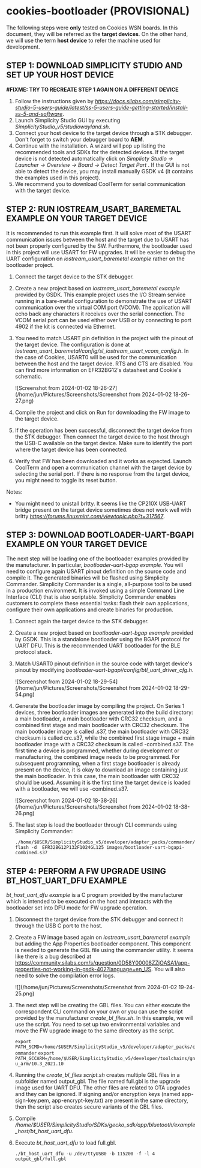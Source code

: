 # cookies-bootloader (PROVISIONAL)

The following steps were **only** tested on Cookies WSN boards. In this document, they will be referred as the **target devices**. On the other hand, we will use the term **host device** to refer the machine used for development.

## STEP 1: DOWNLOAD SIMPLICITY STUDIO AND SET UP YOUR HOST DEVICE

**#FIXME: TRY TO RECREATE STEP 1 AGAIN ON A DIFFERENT DEVICE**

1. Follow the instructions given by *https://docs.silabs.com/simplicity-studio-5-users-guide/latest/ss-5-users-guide-getting-started/install-ss-5-and-software*.
2. Launch Simplicity Studio GUI by executing *SimplicityStudio_v5/studiowayland.sh*.
3. Connect your host device to the target device through a STK debugger. Don't forget to switch your debugger board to **AEM**.
4. Continue with the installation. A wizard will pop up listing the recommended tools and SDKs for the detected devices. If the target device is not detected automatically click on *Simplicty Studio -> Launcher -> Overview -> Board -> Detect Target Part* . If the GUI is not able to detect the device, you may install manually GSDK v4 (it contains the examples used in this project).
5. We recommend you to download CoolTerm for serial communication with the target device.

## STEP 2: RUN IOSTREAM_USART_BAREMETAL EXAMPLE ON YOUR TARGET DEVICE

It is recommended to run this example first. It will solve most of the USART communication issues between the host and the target due to USART has not been properly configured by the SW. Furthermore, the bootloader used in this project will use USART for FW upgrades. It will be easier to debug the UART configuration on  *iostream_usart_baremetal example* rather on the bootloader project.

1. Connect the target device to the STK debugger.

2. Create a new project based on *iostream_usart_baremetal example* provided by GSDK. This example project uses the I/O Stream service running in a bare-metal configuration to demonstrate the use of USART communication over the virtual COM port (VCOM). The application will echo back any characters it receives over the serial connection. The VCOM serial port can be used either over USB or by connecting to port 4902 if the kit is connected via Ethernet.

3. You need to match USART pin definition in the project with the pinout of the target device. The configuration is done at *iostream_usart_baremetal/config/sl_iostream_usart_vcom_config.h*. In the case of Cookies, USART0 will be used for the communication between the host and the target device. RTS and CTS are disabled. You can find more information on EFR32BG12's datasheet and Cookie's schematic.



   ![Screenshot from 2024-01-02 18-26-27](/home/jun/Pictures/Screenshots/Screenshot from 2024-01-02 18-26-27.png)



4. Compile the project and click on Run for downloading the FW image to the target device.

5. If the operation has been successful, disconnect the target device from the STK debugger. Then connect the target device to the host through the USB-C available on the target device. Make sure to identify the port where the target device has been connected.

6. Verify that FW has been downloaded and it works as expected. Launch CoolTerm and open a communication channel with the target device by selecting the serial port. If there is no response from the target device, you might need to toggle its reset button.

Notes:

- You might need to unistall brltty. It seems like the CP210X USB-UART bridge present on the target device sometimes does not work well with brltty *https://forums.linuxmint.com/viewtopic.php?t=317567*.

## STEP 3: DOWNLOAD BOOTLOADER-UART-BGAPI EXAMPLE ON YOUR TARGET DEVICE

The next step will be loading one of the bootloader examples provided by the manufacturer. In particular, *bootloader-uart-bgap example*. You will need to configure again USART pinout definition on the source code and compile it. The generated binaries will be flashed using Simplicity Commander. Simplicity Commander is a single, all-purpose tool to be used in a production environment. It is invoked using a simple Command Line Interface (CLI) that is also scriptable. Simplicity Commander enables customers to complete these essential tasks: flash their own applications, configure their own applications and create binaries for production.

 1. Connect again the target device to the STK debugger.

 2. Create a new project based on *bootloader-uart-bgap example* provided by GSDK. This is a standalone bootloader using the BGAPI protocol for UART DFU. This is the recommended UART bootloader for the BLE protocol stack.

 3. Match USART0 pinout definition in the source code with target device's pinout by modifying *bootloader-uart-bgapi/config/btl_uart_driver_cfg.h*.

    ![Screenshot from 2024-01-02 18-29-54](/home/jun/Pictures/Screenshots/Screenshot from 2024-01-02 18-29-54.png)

 4. Generate the bootloader image by compiling the project. On Series 1 devices, three bootloader images are generated into the build directory: a main bootloader, a main bootloader with CRC32 checksum, and a combined first stage and main bootloader with CRC32 checksum. The main bootloader image is called <project-name>.s37, the main bootloader with CRC32 checksum is called <projectname> crc.s37, while the combined first stage image + main bootloader image with a CRC32 checksum is called <projectname>-combined.s37. The first time a device is programmed, whether during development or manufacturing, the combined image needs to be programmed. For subsequent programming, when a first stage bootloader is already present on the device, it is okay to download an image containing just the main bootloader. In this case, the main bootloader with CRC32 should be used. Assuming it is the first time the target device is loaded with a bootloader, we will use <projectname>-combined.s37.

    ![Screenshot from 2024-01-02 18-38-26](/home/jun/Pictures/Screenshots/Screenshot from 2024-01-02 18-38-26.png)

 5. The last step is load the bootloader through CLI commands using Simplicity Commander:

    ```
    ./home/$USER/SimplicityStudio_v5/developer/adapter_packs/commander/commander flash -d  EFR32BG12P132F1024GL125 images/bootloader-uart-bgapi-combined.s37
    ```

## STEP 4: PERFORM A FW UPGRADE USING BT_HOST_UART_DFU EXAMPLE

*bt_host_uart_dfu example* is a C program provided by the manufacturer which is intended to be executed on the host and interacts with the bootloader set into DFU mode for FW upgrade operation.

   1. Disconnect the target device from the STK debugger and connect it through the USB C port to the host.

   2. Create a FW image based again on *iostream_usart_baremetal example* but adding the App Properties bootloader component. This component is needed to generate the GBL file using the commander utility. It seems like there is a bug described at https://community.silabs.com/s/question/0D58Y00008ZZjOASA1/app-properties-not-working-in-gsdk-402?language=en_US. You will also need to solve the compilation error logs.

      ![](/home/jun/Pictures/Screenshots/Screenshot from 2024-01-02 19-24-25.png)

   3. The next step will be creating the GBL files. You can either execute the correspondent CLI command on your own or you can use the script provided by the manufacturer *create_bl_files.sh*. In this example, we will use the script. You need to set up two environmental variables and move the FW upgrade image to the same directory as the script.

      `export PATH_SCMD=/home/$USER/SimplicityStudio_v5/developer/adapter_packs/commander`
      `export PATH_GCCARM=/home/$USER/SimplicityStudio_v5/developer/toolchains/gnu_arm/10.3_2021.10`

   4. Running the *create_bl_files script.sh* creates multiple GBL files in a subfolder named output_gbl. The file named full.gbl is the upgrade image used for UART DFU. The other files are related to OTA upgrades and they can be ignored. If signing and/or encryption keys (named app-sign-key.pem, app-encrypt-key.txt) are present in the same directory, then the script
      also creates secure variants of the GBL files.

   5. Compile */home/$USER/SimplicityStudio/SDKs/gecko_sdk/app/bluetooth/example_host/bt_host_uart_dfu*.

   6. Execute *bt_host_uart_dfu* to load full.gbl.

      `./bt_host_uart_dfu -u /dev/ttyUSB0 -b 115200 -f -l 4 output_gbl/full.gbl`
